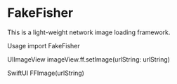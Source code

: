 # FakeFisher

This is a light-weight network image loading framework.

Usage
import FakeFisher

UIImageView
imageView.ff.setImage(urlString: urlString)

SwiftUI
FFImage(urlString)
